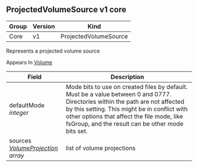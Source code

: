 ## ProjectedVolumeSource v1 core

Group        | Version     | Kind
------------ | ---------- | -----------
Core | v1 | ProjectedVolumeSource



Represents a projected volume source

<aside class="notice">
Appears In  <a href="#volume-v1">Volume</a> </aside>

Field        | Description
------------ | -----------
defaultMode <br /> *integer*  | Mode bits to use on created files by default. Must be a value between 0 and 0777. Directories within the path are not affected by this setting. This might be in conflict with other options that affect the file mode, like fsGroup, and the result can be other mode bits set.
sources <br /> *[VolumeProjection](#volumeprojection-v1) array*  | list of volume projections

